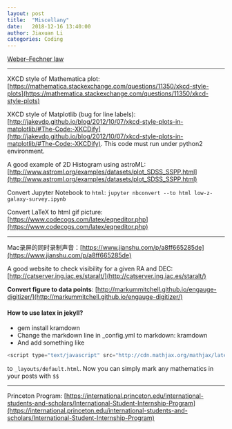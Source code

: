```yaml
---
layout: post
title:  "Miscellany"
date:   2018-12-16 13:40:00
author: Jiaxuan Li
categories: Coding
---
```



[Weber–Fechner law](https://en.wikipedia.org/wiki/Weber–Fechner_law)

***


XKCD style of Mathematica plot: [https://mathematica.stackexchange.com/questions/11350/xkcd-style-plots](https://mathematica.stackexchange.com/questions/11350/xkcd-style-plots)

XKCD style of Matplotlib (bug for line labels): [http://jakevdp.github.io/blog/2012/10/07/xkcd-style-plots-in-matplotlib/#The-Code:-XKCDify](http://jakevdp.github.io/blog/2012/10/07/xkcd-style-plots-in-matplotlib/#The-Code:-XKCDify). This code must run under python2 environment.

A good example of 2D Histogram using astroML: [http://www.astroml.org/examples/datasets/plot_SDSS_SSPP.html](http://www.astroml.org/examples/datasets/plot_SDSS_SSPP.html)

Convert Jupyter Notebook to `html`: `jupyter nbconvert --to html low-z-galaxy-survey.ipynb `

Convert LaTeX to html gif picture: [https://www.codecogs.com/latex/eqneditor.php](https://www.codecogs.com/latex/eqneditor.php)

***

Mac录屏的同时录制声音：[https://www.jianshu.com/p/a8ff665285de](https://www.jianshu.com/p/a8ff665285de)

A good website to check visibility for a given RA and DEC: [http://catserver.ing.iac.es/staralt/](http://catserver.ing.iac.es/staralt/)

**Convert figure to data points**: [http://markummitchell.github.io/engauge-digitizer/](http://markummitchell.github.io/engauge-digitizer/)


#### How to use latex in jekyll?
- gem install kramdown
- Change the markdown line in _config.yml to markdown: kramdown
- And add something like

```javascript
<script type="text/javascript" src="http://cdn.mathjax.org/mathjax/latest/MathJax.js?config=TeX-AMS-MML_HTMLorMML"></script>
```
to `_layouts/default.html`. Now you can simply mark any mathematics in your posts with `$$`

***

Princeton Program: [https://international.princeton.edu/international-students-and-scholars/International-Student-Internship-Program](https://international.princeton.edu/international-students-and-scholars/International-Student-Internship-Program)